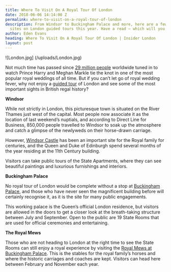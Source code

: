 ```yaml
---
title: Where To Visit On A Royal Tour Of London
date: 2018-06-06 14:14:00 Z
permalink: where-to-visit-on-a-royal-tour-of-london
description: From Windsor to Buckingham Palace and more, here are a few must-visit
  sites on London guided tours this year. Have a read – which will you visit first?
author: Eden Evans
heading: Where To Visit On A Royal Tour Of London | Insider London
layout: post
---
```


![London.jpg]
(/uploads/London.jpg)

Not much time has passed since [29 million people](https://www.forbes.com/sites/tonifitzgerald/2018/05/21/royal-wedding-ratings-how-many-people-watched-prince-harry-wed-meghan-markle/) worldwide tuned in to watch Prince Harry and Meghan Markle tie the knot in one of the most popular royal weddings of all time. But if you can’t let go of royal wedding fever, why not enjoy a [guided tour](https://www.insider-london.co.uk/tours/historical-walking-tours/) of London and see some of the most important sights in British regal history?

**Windsor**

While not strictly in London, this picturesque town is situated on the River Thames just west of the capital. Most people now associate it as the location of last weekend’s nuptials, and according to Direct Line for Business, 850,000 people travelled to Windsor to soak up the atmosphere and catch a glimpse of the newlyweds on their horse-drawn carriage.

However, [Windsor Castle](https://www.royalcollection.org.uk/visit/windsorcastle) has been an important site for the Royal family for centuries, and the Queen and Duke of Edinburgh spend several months of the year residing at the 11th Century building.

Visitors can take public tours of the State Apartments, where they can see beautiful paintings and luxurious furnishings and interiors. 

**Buckingham Palace**

No royal tour of London would be complete without a stop at [Buckingham Palace](https://tickets.royalcollection.org.uk/state-rooms-buckingham-palace/state-rooms/2018?_ga=2.11234804.1149715566.1527167212-502372098.1527167212), and those who have never seen the magnificent building before will certainly recognise it, as it is the site for many public engagements. 

This working palace is the Queen’s official London residence, but visitors are allowed in the doors to get a closer look at the breath-taking structure between July and September. Open to the public are 19 State Rooms that are used for official ceremonies and entertaining.

**The Royal Mews**

Those who are not heading to London at the right time to see the State Rooms can still enjoy a royal experience by visiting the [Royal Mews at Buckingham Palace](https://tickets.royalcollection.org.uk/?f%5B0%5D=im_field_customer_type%3A6&f%5B1%5D=im_field_attraction%3A45&_ga=2.177258981.1149715566.1527167212-502372098.1527167212). This is the stables for the royal family’s horses and where the historic carriages and coaches are kept. Visitors can head here between February and November each year.
